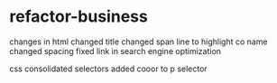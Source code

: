 # refactor-business

changes in html
    changed title
    changed span line to highlight co name
    changed spacing
    fixed link in search engine optimization
    
css
    consolidated selectors
    added cooor to p selector

